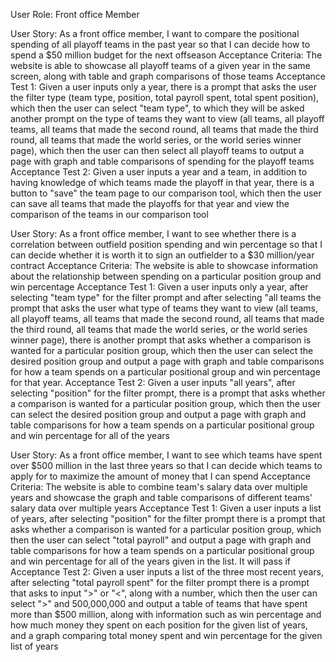 User Role: Front office Member


User Story: As a front office member, I want to compare the positional spending of all playoff teams in the past year so that I can decide how to spend a
$50 million budget for the next offseason
Acceptance Criteria: The website is able to showcase all playoff teams of a given year in the same screen, along with table and graph comparisons of those teams
Acceptance Test 1: Given a user inputs only a year, there is a prompt that asks the user the filter type (team type, position, total payroll spent, total spent position),
which then the user can select "team type", to which they will be asked another prompt on the type of teams they want to view (all teams, all playoff teams, all teams that
made the second round, all teams that made the third round, all teams that made the world series, or the world series winner page), which then the user can then select all
playoff teams to output a page with graph and table comparisons of spending for the playoff teams
Acceptance Test 2: Given a user inputs a year and a team, in addition to having knowledge of which teams made the playoff in that year, there is a button to "save" the team
page to our comparison tool, which then the user can save all teams that made the playoffs for that year and view the comparison of the teams in our comparison tool




User Story: As a front office member, I want to see whether there is a correlation between outfield position spending and win percentage so that I can decide whether it is
worth it to sign an outfielder to a $30 million/year contract
Acceptance Criteria: The website is able to showcase information about the relationship between spending on a particular position group and win percentage
Acceptance Test 1: Given a user inputs only a year, after selecting "team type" for the filter prompt and after selecting "all teams the prompt that asks the user what type
of teams they want to view (all teams, all playoff teams, all teams that made the second round, all teams that made the third round, all teams that made the world series, or
the world series winner page), there is another prompt that asks whether a comparison is wanted for a particular position group, which then the user can select the desired
position group and output a page with graph and table comparisons for how a team spends on a particular positional group and win percentage for that year.
Acceptance Test 2: Given a user inputs "all years", after selecting "position" for the filter prompt, there is a prompt that asks whether a comparison is wanted for a
particular position group, which then the user can select the desired position group and output a page with graph and table comparisons for how a team spends on a particular
positional group and win percentage for all of the years


User Story: As a front office member, I want to see which teams have spent over $500 million in the last three years so that I can decide which teams to apply for to
maximize the amount of money that I can spend
Acceptance Criteria: The website is able to combine team's salary data over multiple years and showcase the graph and table comparisons of different teams' salary data
over multiple years
Acceptance Test 1: Given a user inputs a list of years, after selecting "position" for the filter prompt there is a prompt that asks whether a comparison is wanted for a
particular position group, which then the user can select "total payroll" and output a page with graph and table comparisons for how a team spends on a particular positional
group and win percentage for all of the years given in the list. It will pass if 
Acceptance Test 2: Given a user inputs a list of the three most recent years, after selecting "total payroll spent" for the filter prompt there is a prompt that asks to
input ">" or "<", along with a number, which then the user can select ">" and 500,000,000 and output a table of teams that have spent more than $500 million, along with
information such as win percentage and how much money they spent on each position for the given list of years, and a graph comparing total money spent and win percentage
for the given list of years


